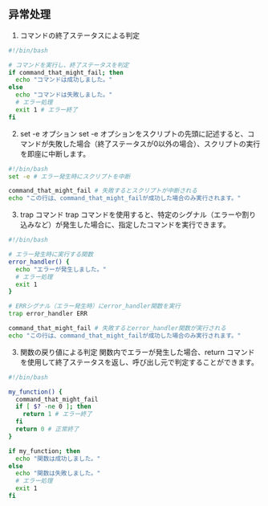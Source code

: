 ## 异常处理
1.  コマンドの終了ステータスによる判定
```sh
#!/bin/bash

# コマンドを実行し、終了ステータスを判定
if command_that_might_fail; then
  echo "コマンドは成功しました。"
else
  echo "コマンドは失敗しました。"
  # エラー処理
  exit 1 # エラー終了
fi
```

2.  set -e オプション
set -e オプションをスクリプトの先頭に記述すると、コマンドが失敗した場合（終了ステータスが0以外の場合）、スクリプトの実行を即座に中断します。
```sh
#!/bin/bash
set -e # エラー発生時にスクリプトを中断

command_that_might_fail # 失敗するとスクリプトが中断される
echo "この行は、command_that_might_failが成功した場合のみ実行されます。"
```

3.  trap コマンド
trap コマンドを使用すると、特定のシグナル（エラーや割り込みなど）が発生した場合に、指定したコマンドを実行できます。
```sh
#!/bin/bash

# エラー発生時に実行する関数
error_handler() {
  echo "エラーが発生しました。"
  # エラー処理
  exit 1
}

# ERRシグナル（エラー発生時）にerror_handler関数を実行
trap error_handler ERR

command_that_might_fail # 失敗するとerror_handler関数が実行される
echo "この行は、command_that_might_failが成功した場合のみ実行されます。"
```

3.  関数の戻り値による判定
関数内でエラーが発生した場合、return コマンドを使用して終了ステータスを返し、呼び出し元で判定することができます。
```sh
#!/bin/bash

my_function() {
  command_that_might_fail
  if [ $? -ne 0 ]; then
    return 1 # エラー終了
  fi
  return 0 # 正常終了
}

if my_function; then
  echo "関数は成功しました。"
else
  echo "関数は失敗しました。"
  # エラー処理
  exit 1
fi
```
